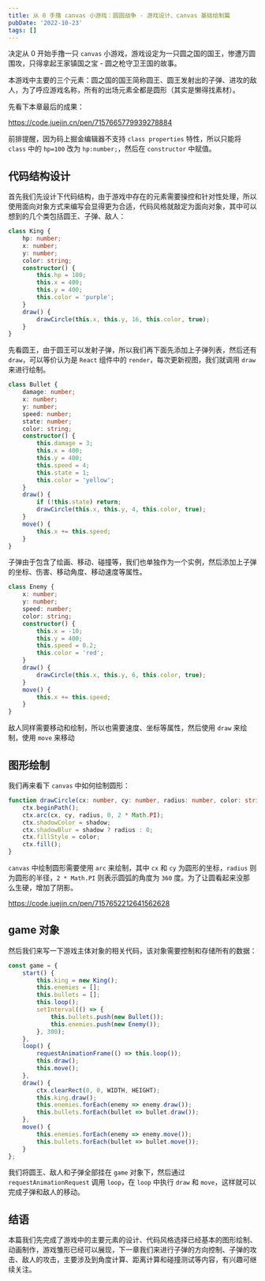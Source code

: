 ```yaml
---
title: 从 0 手撸 canvas 小游戏：圆圆战争 - 游戏设计、canvas 基础绘制篇
pubDate: '2022-10-23'
tags: []
---
```


决定从 0 开始手撸一只 `canvas` 小游戏，游戏设定为一只圆之国的国王，惨遭万圆围攻，只得拿起王家镇国之宝 - 圆之枪守卫王国的故事。

本游戏中主要的三个元素：圆之国的国王简称圆王、圆王发射出的子弹、进攻的敌人，为了呼应游戏名称，所有的出场元素全都是圆形（其实是懒得找素材）。

先看下本章最后的成果：

https://code.juejin.cn/pen/7157665779939278884

前排提醒，因为码上掘金编辑器不支持 `class properties` 特性，所以只能将 `class` 中的 `hp=100` 改为 `hp:number;`，然后在 `constructor` 中赋值。

## 代码结构设计

首先我们先设计下代码结构，由于游戏中存在的元素需要操控和针对性处理，所以使用面向对象方式来编写会显得更为合适，代码风格就敲定为面向对象，其中可以想到的几个类包括圆王、子弹、敌人：

```ts
class King {
    hp: number;
    x: number;
    y: number;
    color: string;
    constructor() {
        this.hp = 100;
        this.x = 400;
        this.y = 400;
        this.color = 'purple';
    }
    draw() {
        drawCircle(this.x, this.y, 16, this.color, true);
    }
}
```

先看圆王，由于圆王可以发射子弹，所以我们再下面先添加上子弹列表，然后还有 `draw`，可以等价认为是 `React` 组件中的 `render`，每次更新视图，我们就调用 `draw` 来进行绘制。

```ts
class Bullet {
    damage: number;
    x: number;
    y: number;
    speed: number;
    state: number;
    color: string;
    constructor() {
        this.damage = 3;
        this.x = 400;
        this.y = 400;
        this.speed = 4;
        this.state = 1;
        this.color = 'yellow';
    }
    draw() {
        if (!this.state) return;
        drawCircle(this.x, this.y, 4, this.color, true);
    }
    move() {
        this.x += this.speed;
    }
}
```

子弹由于包含了绘画、移动、碰撞等，我们也单独作为一个实例，然后添加上子弹的坐标、伤害、移动角度、移动速度等属性。

```ts
class Enemy {
    x: number;
    y: number;
    speed: number;
    color: string;
    constructor() {
        this.x = -10;
        this.y = 400;
        this.speed = 0.2;
        this.color = 'red';
    }
    draw() {
        drawCircle(this.x, this.y, 6, this.color, true);
    }
    move() {
        this.x += this.speed;
    }
}
```

敌人同样需要移动和绘制，所以也需要速度、坐标等属性，然后使用 `draw` 来绘制，使用 `move` 来移动

## 图形绘制

我们再来看下 `canvas` 中如何绘制圆形：

```ts
function drawCircle(cx: number, cy: number, radius: number, color: string, shadow?: string) {
    ctx.beginPath();
    ctx.arc(cx, cy, radius, 0, 2 * Math.PI);
    ctx.shadowColor = shadow;
    ctx.shadowBlur = shadow ? radius : 0;
    ctx.fillStyle = color;
    ctx.fill();
}
```

`canvas` 中绘制圆形需要使用 `arc` 来绘制，其中 `cx` 和 `cy` 为圆形的坐标，`radius` 则为圆形的半径，`2 * Math.PI` 则表示圆弧的角度为 `360` 度。为了让圆看起来没那么生硬，增加了阴影。

https://code.juejin.cn/pen/7157652212641562628

## game 对象

然后我们来写一下游戏主体对象的相关代码，该对象需要控制和存储所有的数据：

```ts
const game = {
    start() {
        this.king = new King();
        this.enemies = [];
        this.bullets = [];
        this.loop();
        setInterval(() => {
            this.bullets.push(new Bullet());
            this.enemies.push(new Enemy());
        }, 300);
    },
    loop() {
        requestAnimationFrame(() => this.loop());
        this.draw();
        this.move();
    },
    draw() {
        ctx.clearRect(0, 0, WIDTH, HEIGHT);
        this.king.draw();
        this.enemies.forEach(enemy => enemy.draw());
        this.bullets.forEach(bullet => bullet.draw());
    },
    move() {
        this.enemies.forEach(enemy => enemy.move());
        this.bullets.forEach(bullet => bullet.move());
    }
};
```

我们将圆王、敌人和子弹全部挂在 `game` 对象下，然后通过 `requestAnimationRequest` 调用 `loop`，在 `loop` 中执行 `draw` 和 `move`，这样就可以完成子弹和敌人的移动。

## 结语

本篇我们先完成了游戏中的主要元素的设计、代码风格选择已经基本的图形绘制、动画制作，游戏雏形已经可以展现，下一章我们来进行子弹的方向控制、子弹的攻击、敌人的攻击，主要涉及到角度计算、距离计算和碰撞测试等内容，有兴趣可继续关注。